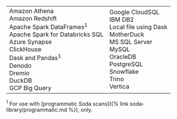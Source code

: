 <table>
  <tr>
    <td>Amazon Athena<br /> Amazon Redshift<br />  Apache Spark DataFrames<sup>1</sup><br /> Apache Spark for Databricks SQL<br /> Azure Synapse<br />ClickHouse<br />   Dask and Pandas<sup>1</sup><br /> Denodo<br />Dremio <br />DuckDB <br />GCP Big Query</td>
    <td>Google CloudSQL<br /> IBM DB2<br /> Local file using Dask<br /> MotherDuck <br /> MS SQL Server<br /> MySQL<br > OracleDB<br /> PostgreSQL<br /> Snowflake<br /> Trino<br /> Vertica</td>
  </tr>
</table>
<sup>1</sup> For use with [programmatic Soda scans]({% link soda-library/programmatic.md %}), only.